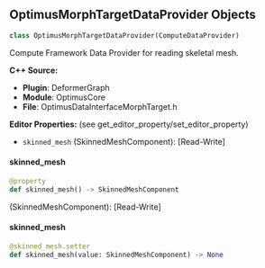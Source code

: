 ## OptimusMorphTargetDataProvider Objects

```python
class OptimusMorphTargetDataProvider(ComputeDataProvider)
```

Compute Framework Data Provider for reading skeletal mesh.

**C++ Source:**

- **Plugin**: DeformerGraph
- **Module**: OptimusCore
- **File**: OptimusDataInterfaceMorphTarget.h

**Editor Properties:** (see get_editor_property/set_editor_property)

- ``skinned_mesh`` (SkinnedMeshComponent):  [Read-Write]

<a id="unreal.OptimusMorphTargetDataProvider.skinned_mesh"></a>

#### skinned_mesh

```python
@property
def skinned_mesh() -> SkinnedMeshComponent
```

(SkinnedMeshComponent):  [Read-Write]

<a id="unreal.OptimusMorphTargetDataProvider.skinned_mesh"></a>

#### skinned_mesh

```python
@skinned_mesh.setter
def skinned_mesh(value: SkinnedMeshComponent) -> None
```

<a id="unreal.MorphTargetDataProvider"></a>